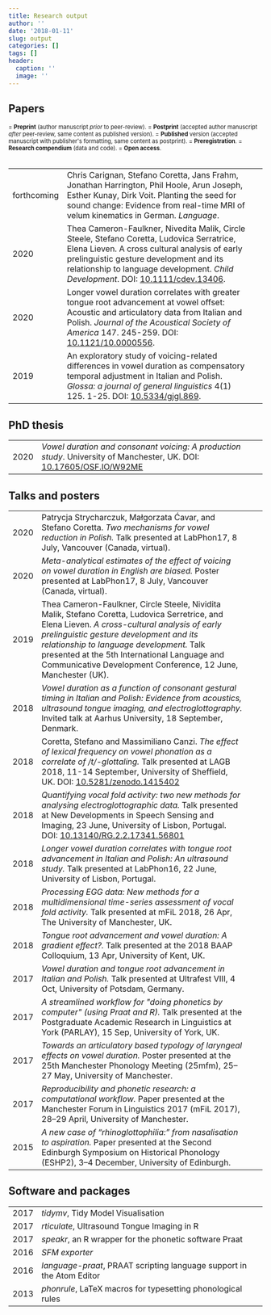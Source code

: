 ```yaml
---
title: Research output
author: ''
date: '2018-01-11'
slug: output
categories: []
tags: []
header:
  caption: ''
  image: ''
---
```


<h2>Papers</h2>

<span style="font-size: 80%; display: block">
  <span class="osi-preprint"></span> = <b>Preprint</b> (author manuscript <em>prior</em> to peer-review).
  <span class="osi-postprint"></span> = <b>Postprint</b> (accepted author manuscript <em>after</em> peer-review, same content as published version).
  <span class="osi-published"></span> = <b>Published</b> version (accepted manuscript with publisher's formatting, same content as postprint).
  <span class="osi-prereg"></span> = <b>Preregistration</b>.
  <span class="osi-compendium"></span> = <b>Research compendium</b> (data and code). <i class="fa fa-lock-open"></i> = <b>Open access</b>.
</span>

<br>

<table>
<tr>
    <td>forthcoming</td>
    <td>
    Chris Carignan, Stefano Coretta, Jans Frahm, Jonathan Harrington, Phil Hoole, Arun Joseph, Esther Kunay, Dirk Voit. Planting the seed for sound change: Evidence from real-time MRI of velum kinematics in German. <em>Language</em>.
    <br>
    <a href=https://github.com/ChristopherCarignan/journal-articles/tree/master/rtMRI-velum target="_blank"><span class="osi-compendium"></span></a>
    </td>
    <td></td>
  </tr>
  <tr>
    <td>2020</td>
    <td>
    Thea Cameron-Faulkner, Nivedita Malik, Circle Steele, Stefano Coretta, Ludovica Serratrice, Elena Lieven. A cross cultural analysis of early prelinguistic gesture development and its relationship to language development. <em>Child Development</em>. DOI: <a href="http://doi.org/10.1111/cdev.13406" target="_blank">10.1111/cdev.13406</a>.
    <br>
    <a href=https://doi.org/10.1111/cdev.13406 target="_blank"><span class="osi-published"></span></a>
    </td>
    <td><i class="fa fa-lock-open"></i></td>
  </tr>
  <tr>
    <td>2020</td>
    <td>
    Longer vowel duration correlates with greater tongue root advancement at vowel offset: Acoustic and articulatory data from Italian and Polish. <em>Journal of the Acoustical Society of America</em> 147. 245-259. DOI: <a href="http://doi.org/10.1121/10.0000556" target="_blank">10.1121/10.0000556</a>.
    <br>
    <a href=https://doi.org/10.31219/osf.io/zrqyx target="_blank"><span class="osi-postprint"></span></a>
    <a href=http://doi.org/10.1121/10.0000556 target="_blank"><span class="osi-published"></span></a>
    <a href=https://osf.io/d245b/ target="_blank"><span class="osi-compendium"></span></a>
    </td>
    <td></td>
  </tr>
  <tr>
    <td>2019</td>
    <td>
    An exploratory study of voicing-related differences in vowel duration as compensatory temporal adjustment in Italian and Polish. <em>Glossa: a journal of general linguistics</em> 4(1) 125. 1-25. DOI: <a href="http://doi.org/10.5334/gjgl.869" target="_blank">10.5334/gjgl.869</a>.
    <br>
    <a href=http://doi.org/10.5334/gjgl.869 target="_blank"><span class="osi-published"></span></a>
    <a href=https://osf.io/bfyhr/ target="_blank"><span class="osi-compendium"></span></a>
    </td>
    <td><i class="fa fa-lock-open"></i></td>
  </tr>
</table>

<h2>PhD thesis</h2>

<table>
  <tr>
    <td>2020</td>
    <td><em>Vowel duration and consonant voicing: A production study</em>. University of Manchester, UK. DOI: <a href="http://doi.org/10.17605/OSF.IO/W92ME" target="_blank">10.17605/OSF.IO/W92ME</a></td>
    <td><a href=https://stefanocoretta.github.io/docs/pubs/coretta-phd-thesis.pdf target="_blank"><i class="fa fa-file-pdf"></i></a></td>
    <td><a href=https://osf.io/w92me/ target="_blank"><span class="osi-compendium"></span></a></td>
  </tr>
</table>

<h2>Talks and posters</h2>

<table>
  <tr>
    <td>2020</td>
    <td>Patrycja Strycharczuk, Małgorzata Ćavar, and Stefano Coretta. <em>Two mechanisms for vowel reduction in Polish.</em> Talk presented at LabPhon17, 8 July, Vancouver (Canada, virtual).</td>
    <td></td>
    <td></td>
  </tr>
  <tr>
    <td>2020</td>
    <td><em>Meta-analytical estimates of the effect of voicing on vowel duration in English are biased.</em> Poster presented at LabPhon17, 8 July, Vancouver (Canada, virtual).</td>
    <td></td>
    <td><a href=https://github.com/stefanocoretta/2020-labphon target="_blank"><span class="osi-compendium"></span></a></td>
  </tr>
  <tr>
    <td>2019</td>
    <td>Thea Cameron-Faulkner, Circle Steele, Nividita Malik, Stefano Coretta, Ludovica Serretrice, and Elena Lieven. <em>A cross-cultural analysis of early prelinguistic gesture development and its relationship to language development.</em> Talk presented at the 5th International Language and Communicative Development Conference, 12 June, Manchester (UK).</td>
    <td></td>
    <td></td>
  </tr>
  <tr>
    <td>2018</td>
    <td><em>Vowel duration as a function of consonant gestural timing in Italian and Polish: Evidence from acoustics, ultrasound tongue imaging, and electroglottography.</em> Invited talk at Aarhus University, 18 September, Denmark.</td>
    <td></td>
    <td></td>
  </tr>
  <tr>
    <td>2018</td>
    <td>Coretta, Stefano and Massimiliano Canzi. <em>The effect of lexical frequency on vowel phonation as a correlate of /t/-glottaling.</em> Talk presented at LAGB 2018, 11-14 September, University of Sheffield, UK. DOI: <a href="http://doi.org/10.5281/zenodo.1415402" target="_blank">10.5281/zenodo.1415402</a></td>
    <td><a href=https://github.com/stefanocoretta/2018-lagb/raw/master/presentation.pdf target="_blank"><i class="fa fa-file-pdf"></i></a></td>
    <td><a href=https://github.com/stefanocoretta/2018-lagb target="_blank"><span class="osi-compendium"></span></a></td>
  </tr>
  <tr>
    <td>2018</td>
    <td><em>Quantifying vocal fold activity: two new methods for analysing electroglottographic data.</em> Talk presented at New Developments in Speech Sensing and Imaging, 23 June, University of Lisbon, Portugal. DOI: <a href="http://doi.org/10.13140/RG.2.2.17341.56801" target="_blank">10.13140/RG.2.2.17341.56801</a></td>
    <td><a href=https://www.researchgate.net/publication/325973208_Quantifying_vocal_fold_activity_Two_new_methods_for_analysing_electroglottographic_data" target="_blank"><i class="fa fa-file-pdf"></i></a></td>
    <td><a href="https://osf.io/zvcgb/" target="_blank"><span class="osi-compendium"></span></a></td>
  </tr>
  <tr>
    <td>2018</td>
    <td><em>Longer vowel duration correlates with tongue root advancement in Italian and Polish: An ultrasound study.</em> Talk presented at LabPhon16, 22 June, University of Lisbon, Portugal.</td>
    <td><a href=https://www.researchgate.net/publication/325973221_Longer_vowel_duration_correlates_with_tongue_root_advancement_in_Italian_and_Polish_An_ultrasound_study" target="_blank"><i class="fa fa-file-pdf"></i></a></td>
    <td><a href="https://github.com/stefanocoretta/2018-labphon" target="_blank"><span class="osi-compendium"></span></a></td>
  </tr>
  <tr>
    <td>2018</td>
    <td><em>Processing EGG data: New methods for a multidimensional time-series assessment of vocal fold activity.</em> Talk presented at mFiL 2018, 26 Apr, The University of Manchester, UK.</td>
    <td></td>
    <td></td>
  </tr>
  <tr>
    <td>2018</td>
    <td><em>Tongue root advancement and vowel duration: A gradient effect?.</em> Talk presented at the 2018 BAAP Colloquium, 13 Apr, University of Kent, UK.</td>
    <td><a href="https://www.researchgate.net/publication/324517901_Tongue_root_advancement_and_vowel_duration_A_gradient_effect" target="_blank"><i class="fa fa-file-pdf"></i></a></td>
    <td><a href="https://github.com/stefanocoretta/2018-baap" target="_blank"><span class="osi-compendium"></span></a></td>
  </tr>
  <tr>
    <td>2017</td>
    <td><em>Vowel duration and tongue root advancement in Italian and Polish.</em> Talk presented at Ultrafest VIII, 4 Oct, University of Potsdam, Germany.</td>
    <td><a href="https://stefanocoretta.github.io/docs/pubs/2017-ultrafest.pdf" target="_blank"><i class="fa fa-file-pdf"></i></a></td>
    <td><a href="https://github.com/stefanocoretta/2017-ultrafest" target="_blank"><span class="osi-compendium"></span></a></td>
  </tr>
  <tr>
    <td>2017</td>
    <td><em>A streamlined workflow for "doing phonetics by computer" (using Praat and R).</em> Talk presented at the Postgraduate Academic Research in Linguistics at York (PARLAY), 15 Sep, University of York, UK.</td>
    <td><a href="https://stefanocoretta.github.io/docs/pubs/2017-parlay.pdf" target="_blank"><i class="fa fa-file-pdf"></i></a></td>
    <td><a href="https://github.com/stefanocoretta/speakr-demo" target="_blank"><span class="osi-compendium"></span></a></td>
  </tr>
  <tr>
    <td>2017</td>
    <td><em>Towards an articulatory based typology of laryngeal effects on vowel duration.</em> Poster presented at the 25th Manchester Phonology Meeting (25mfm), 25–27 May, University of Manchester.</td>
    <td><a href="https://stefanocoretta.github.io/docs/pubs/2017-mfm.pdf" target="_blank"><i class="fa fa-file-pdf"></i></a></td>
    <td><a href="https://github.com/stefanocoretta/ma-thesis-york" target="_blank"><span class="osi-compendium"></span></a></td>
  </tr>
  <tr>
    <td>2017</td>
    <td><em>Reproducibility and phonetic research: a computational workflow.</em> Paper presented at the Manchester Forum in Linguistics 2017 (mFiL 2017), 28–29 April, University of Manchester.</td>
    <td><a href="http://nbviewer.jupyter.org/github/stefanocoretta/reproducible-phonetics/blob/master/slides.pdf" target="_blank"><i class="fa fa-file-pdf"></i></a></td>
    <td><a href="https://github.com/stefanocoretta/reproducible-phonetics" target="_blank"><span class="osi-compendium"></span></a></td>
  </tr>
  <tr>
    <td>2015</td>
    <td><em>A new case of “rhinoglottophilia:” from nasalisation to aspiration.</em> Paper presented at the Second Edinburgh Symposium on Historical Phonology (ESHP2), 3–4 December, University of Edinburgh.</td>
    <td><a href="https://stefanocoretta.github.io/docs/pubs/2015-eshp.pdf" target="_blank"><i class="fa fa-file-pdf"></i></a></td>
    <td></td>
  </tr>
</table>

<h2>Software and packages</h2>

<table>
  <tr>
    <td>2017</td>
    <td><em>tidymv</em>, Tidy Model Visualisation</td>
    <td><a href="http://github.com/stefanocoretta/tidymv" target="_blank"><i class="fa fa-external-link-alt"></i></a></td>
  </tr>
  <tr>
    <td>2017</td>
    <td><em>rticulate</em>, Ultrasound Tongue Imaging in R</td>
    <td><a href="http://github.com/stefanocoretta/rticulate" target="_blank"><i class="fa fa-external-link-alt"></i></a></td>
  </tr>
  <tr>
    <td>2017</td>
    <td><em>speakr</em>, an R wrapper for the phonetic software Praat</td>
    <td><a href="https://github.com/stefanocoretta/speakr" target="_blank"><i class="fa fa-external-link-alt"></i></a></td>
  </tr>
  <tr>
    <td>2016</td>
    <td><em>SFM exporter</em></td>
    <td><a href="https://stefanocoretta.shinyapps.io/sfm-exporter/" target="_blank"><i class="fa fa-external-link-alt"></i></a></td>
  </tr>
  <tr>
    <td>2016</td>
    <td><em>language-praat</em>, PRAAT scripting language support in the Atom Editor</td>
    <td><a href="https://atom.io/packages/language-praat" target="_blank"><i class="fa fa-external-link-alt"></i></a></td>
  </tr>
  <tr>
    <td>2013</td>
    <td><em>phonrule</em>, LaTeX macros for typesetting phonological rules</td>
    <td><a href="https://www.ctan.org/pkg/phonrule" target="_blank"><i class="fa fa-external-link-alt"></i></a></td>
  </tr>
</table>
